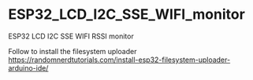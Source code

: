 # ESP32_LCD_I2C_SSE_WIFI_monitor
ESP32 LCD I2C SSE WIFI RSSI monitor

Follow to install the filesystem uploader
https://randomnerdtutorials.com/install-esp32-filesystem-uploader-arduino-ide/
